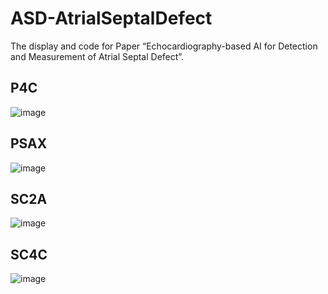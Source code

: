 # ASD-AtrialSeptalDefect
The display and code for Paper “Echocardiography-based AI for Detection and Measurement of Atrial Septal Defect”.

## P4C

![image](https://github.com/YixinChen-AI/ASD-AtrialSeptalDefect/blob/main/sample%20gif/p4c1.gif)

## PSAX

![image](https://github.com/YixinChen-AI/ASD-AtrialSeptalDefect/blob/main/sample%20gif/psax1.gif)

## SC2A

![image](https://github.com/YixinChen-AI/ASD-AtrialSeptalDefect/blob/main/sample%20gif/SC2A1.gif)

## SC4C

![image](https://github.com/YixinChen-AI/ASD-AtrialSeptalDefect/blob/main/sample%20gif/SC4C3.gif)
